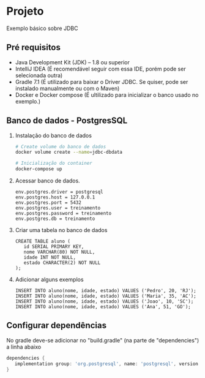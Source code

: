 # Projeto

Exemplo básico sobre JDBC

## Pré requisitos 

- Java Development Kit (JDK) – 1.8 ou superior
- IntelliJ IDEA (É recomendável seguir com essa IDE, porém pode ser selecionada outra)
- Gradle 7.1 (É utilizado para baixar o Driver JDBC. Se quiser, pode ser instalado manualmente ou com o Maven)
- Docker e Docker compose (É ultilizado para inicializar o banco usado no exemplo.)

## Banco de dados - PostgresSQL

1. Instalação do banco de dados
   ```bash
   # Create volume do banco de dados
   docker volume create --name=jdbc-dbdata
   ```
    ```bash
   # Inicialização do container
    docker-compose up
    ```


2. Acessar banco de dados.

    ```text
    env.postgres.driver = postgresql
    env.postgres.host = 127.0.0.1
    env.postgres.port = 5432
    env.postgres.user = treinamento
    env.postgres.password = treinamento
    env.postgres.db = treinamento
    ```

3. Criar uma tabela no banco de dados

   ```roomsql
   CREATE TABLE aluno (
      id SERIAL PRIMARY KEY,
      nome VARCHAR(80) NOT NULL,
      idade INT NOT NULL,
      estado CHARACTER(2) NOT NULL
   );
   ```

4. Adicionar alguns exemplos

    ```roomsql
    INSERT INTO aluno(nome, idade, estado) VALUES ('Pedro', 20, 'RJ');
    INSERT INTO aluno(nome, idade, estado) VALUES ('Maria', 35, 'AC');
    INSERT INTO aluno(nome, idade, estado) VALUES ('Joao', 10, 'SC');
    INSERT INTO aluno(nome, idade, estado) VALUES ('Ana', 51, 'GO');
    ```

## Configurar dependências

No gradle deve-se adicionar no "build.gradle" (na parte de "dependencies") a linha abaixo

```groovy
dependencies {
   implementation group: 'org.postgresql', name: 'postgresql', version: '42.2.14'
}
```